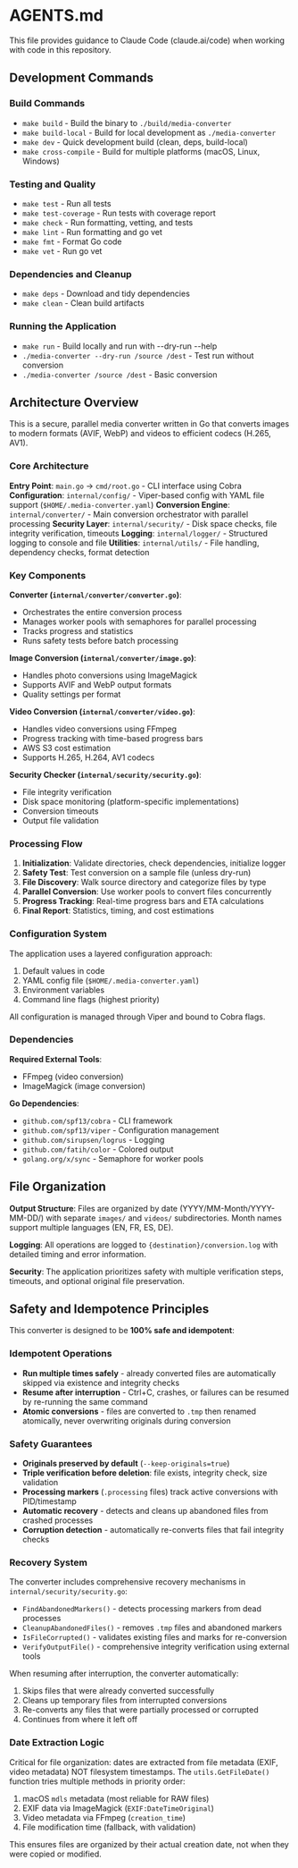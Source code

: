 # AGENTS.md

This file provides guidance to Claude Code (claude.ai/code) when working with code in this repository.

## Development Commands

### Build Commands
- `make build` - Build the binary to `./build/media-converter`
- `make build-local` - Build for local development as `./media-converter`
- `make dev` - Quick development build (clean, deps, build-local)
- `make cross-compile` - Build for multiple platforms (macOS, Linux, Windows)

### Testing and Quality
- `make test` - Run all tests
- `make test-coverage` - Run tests with coverage report
- `make check` - Run formatting, vetting, and tests
- `make lint` - Run formatting and go vet
- `make fmt` - Format Go code
- `make vet` - Run go vet

### Dependencies and Cleanup
- `make deps` - Download and tidy dependencies
- `make clean` - Clean build artifacts

### Running the Application
- `make run` - Build locally and run with --dry-run --help
- `./media-converter --dry-run /source /dest` - Test run without conversion
- `./media-converter /source /dest` - Basic conversion

## Architecture Overview

This is a secure, parallel media converter written in Go that converts images to modern formats (AVIF, WebP) and videos to efficient codecs (H.265, AV1).

### Core Architecture

**Entry Point**: `main.go` → `cmd/root.go` - CLI interface using Cobra
**Configuration**: `internal/config/` - Viper-based config with YAML file support (`$HOME/.media-converter.yaml`)
**Conversion Engine**: `internal/converter/` - Main conversion orchestrator with parallel processing
**Security Layer**: `internal/security/` - Disk space checks, file integrity verification, timeouts
**Logging**: `internal/logger/` - Structured logging to console and file
**Utilities**: `internal/utils/` - File handling, dependency checks, format detection

### Key Components

**Converter (`internal/converter/converter.go`)**:
- Orchestrates the entire conversion process
- Manages worker pools with semaphores for parallel processing
- Tracks progress and statistics
- Runs safety tests before batch processing

**Image Conversion (`internal/converter/image.go`)**:
- Handles photo conversions using ImageMagick
- Supports AVIF and WebP output formats
- Quality settings per format

**Video Conversion (`internal/converter/video.go`)**:
- Handles video conversions using FFmpeg
- Progress tracking with time-based progress bars
- AWS S3 cost estimation
- Supports H.265, H.264, AV1 codecs

**Security Checker (`internal/security/security.go`)**:
- File integrity verification
- Disk space monitoring (platform-specific implementations)
- Conversion timeouts
- Output file validation

### Processing Flow

1. **Initialization**: Validate directories, check dependencies, initialize logger
2. **Safety Test**: Test conversion on a sample file (unless dry-run)
3. **File Discovery**: Walk source directory and categorize files by type
4. **Parallel Conversion**: Use worker pools to convert files concurrently
5. **Progress Tracking**: Real-time progress bars and ETA calculations
6. **Final Report**: Statistics, timing, and cost estimations

### Configuration System

The application uses a layered configuration approach:
1. Default values in code
2. YAML config file (`$HOME/.media-converter.yaml`)
3. Environment variables
4. Command line flags (highest priority)

All configuration is managed through Viper and bound to Cobra flags.

### Dependencies

**Required External Tools**:
- FFmpeg (video conversion)
- ImageMagick (image conversion)

**Go Dependencies**:
- `github.com/spf13/cobra` - CLI framework
- `github.com/spf13/viper` - Configuration management
- `github.com/sirupsen/logrus` - Logging
- `github.com/fatih/color` - Colored output
- `golang.org/x/sync` - Semaphore for worker pools

## File Organization

**Output Structure**: Files are organized by date (YYYY/MM-Month/YYYY-MM-DD/) with separate `images/` and `videos/` subdirectories. Month names support multiple languages (EN, FR, ES, DE).

**Logging**: All operations are logged to `{destination}/conversion.log` with detailed timing and error information.

**Security**: The application prioritizes safety with multiple verification steps, timeouts, and optional original file preservation.

## Safety and Idempotence Principles

This converter is designed to be **100% safe and idempotent**:

### Idempotent Operations
- **Run multiple times safely** - already converted files are automatically skipped via existence and integrity checks
- **Resume after interruption** - Ctrl+C, crashes, or failures can be resumed by re-running the same command
- **Atomic conversions** - files are converted to `.tmp` then renamed atomically, never overwriting originals during conversion

### Safety Guarantees
- **Originals preserved by default** (`--keep-originals=true`)
- **Triple verification before deletion**: file exists, integrity check, size validation
- **Processing markers** (`.processing` files) track active conversions with PID/timestamp
- **Automatic recovery** - detects and cleans up abandoned files from crashed processes
- **Corruption detection** - automatically re-converts files that fail integrity checks

### Recovery System
The converter includes comprehensive recovery mechanisms in `internal/security/security.go`:
- `FindAbandonedMarkers()` - detects processing markers from dead processes  
- `CleanupAbandonedFiles()` - removes `.tmp` files and abandoned markers
- `IsFileCorrupted()` - validates existing files and marks for re-conversion
- `VerifyOutputFile()` - comprehensive integrity verification using external tools

When resuming after interruption, the converter automatically:
1. Skips files that were already converted successfully
2. Cleans up temporary files from interrupted conversions  
3. Re-converts any files that were partially processed or corrupted
4. Continues from where it left off

### Date Extraction Logic
Critical for file organization: dates are extracted from file metadata (EXIF, video metadata) NOT filesystem timestamps. The `utils.GetFileDate()` function tries multiple methods in priority order:
1. macOS `mdls` metadata (most reliable for RAW files)
2. EXIF data via ImageMagick (`EXIF:DateTimeOriginal`)
3. Video metadata via FFmpeg (`creation_time`)
4. File modification time (fallback, with validation)

This ensures files are organized by their actual creation date, not when they were copied or modified.